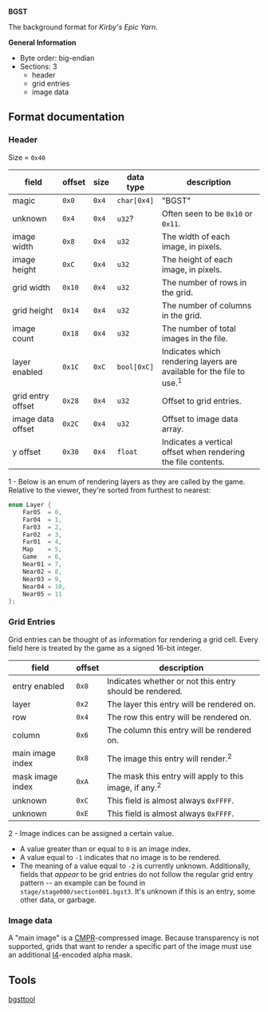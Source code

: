 **BGST**

The background format for *Kirby's Epic Yarn*.

**General Information**
- Byte order: big-endian
- Sections: 3
	- header
	- grid entries
	- image data

## Format documentation
### Header
Size = `0x40`

| field             | offset | size  | data type   | description                                                                     |
| ----------------- | ------ | ----- | ----------- | ------------------------------------------------------------------------------- |
| magic             | `0x0`  | `0x4` | `char[0x4]` | "BGST"                                                                          |
| unknown           | `0x4`  | `0x4` | `u32`?      | Often seen to be `0x10` or `0x11`.                                              |
| image width       | `0x8`  | `0x4` | `u32`       | The width of each image, in pixels.                                             |
| image height      | `0xC`  | `0x4` | `u32`       | The height of each image, in pixels.                                            |
| grid width        | `0x10` | `0x4` | `u32`       | The number of rows in the grid.                                                 |
| grid height       | `0x14` | `0x4` | `u32`       | The number of columns in the grid.                                              |
| image count       | `0x18` | `0x4` | `u32`       | The number of total images in the file.                                         |
| layer enabled     | `0x1C` | `0xC` | `bool[0xC]` | Indicates which rendering layers are available for the file to use.<sup>1</sup> |
| grid entry offset | `0x28` | `0x4` | `u32`       | Offset to grid entries.                                                         |
| image data offset | `0x2C` | `0x4` | `u32`       | Offset to image data array.                                                     |
| y offset          | `0x30` | `0x4` | `float`     | Indicates a vertical offset when rendering the file contents.                   |

1 - Below is an enum of rendering layers as they are called by the game. Relative to the viewer, they're sorted from furthest to nearest:

```c++
enum Layer {
	Far05  = 0,
	Far04  = 1,
	Far03  = 2,
	Far02  = 3,
	Far01  = 4,
	Map    = 5,
	Game   = 6,
	Near01 = 7,
	Near02 = 8,
	Near03 = 9,
	Near04 = 10,
	Near05 = 11
};
```

### Grid Entries
Grid entries can be thought of as information for rendering a grid cell. Every field here is treated by the game as a signed 16-bit integer.

| field            | offset | description                                                       |
| ---------------- | ------ | ----------------------------------------------------------------- |
| entry enabled    | `0x0`  | Indicates whether or not this entry should be rendered.           |
| layer            | `0x2`  | The layer this entry will be rendered on.                         |
| row              | `0x4`  | The row this entry will be rendered on.                           |
| column           | `0x6`  | The column this entry will be rendered on.                        |
| main image index | `0x8`  | The image this entry will render.<sup>2</sup>                     |
| mask image index | `0xA`  | The mask this entry will apply to this image, if any.<sup>2</sup> |
| unknown          | `0xC`  | This field is almost always `0xFFFF`.                             |
| unknown          | `0xE`  | This field is almost always `0xFFFF`.                             |

2 - Image indices can be assigned a certain value.
- A value greater than or equal to `0` is an image index.
- A value equal to `-1` indicates that no image is to be rendered.
- The meaning of a value equal to `-2` is currently unknown.
Additionally, fields that *appear* to be grid entries do not follow the regular grid entry pattern -- an example can be found in `stage/stage000/section001.bgst3`. It's unknown if this is an entry, some other data, or garbage.

### Image data
A "main image" is a [CMPR](https://wiki.tockdom.com/wiki/Image_Formats#CMPR)-compressed image. Because transparency is not supported, grids that want to render a specific part of the image must use an additional [I4](https://wiki.tockdom.com/wiki/Image_Formats#I4)-encoded alpha mask.

## Tools
[bgsttool](https://github.com/Swiftshine/bgst)
